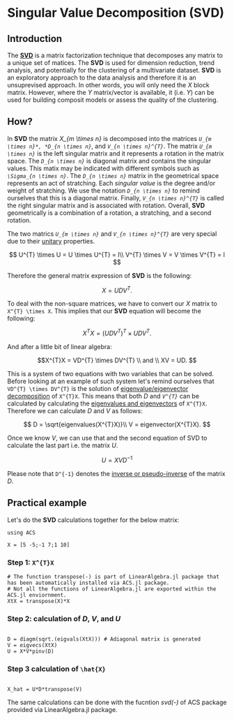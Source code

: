 # Singular Value Decomposition (SVD) 

## Introduction

The [**SVD**](https://en.wikipedia.org/wiki/Singular_value_decomposition) is a matrix factorization technique that decomposes any matrix to a unique set of matices. The **SVD** is used for dimension reduction, trend analysis, and potentially for the clustering of a multivariate dataset. **SVD** is an exploratory approach to the data analysis and therefore it is an unsuprevised approach. In other words, you will only need the *X* block matrix. However, where the *Y* matrix/vector is available, it (i.e. *Y*) can be used for building composit models or assess the quality of the clustering. 

## How? 

In **SVD** the matrix *X_{m \times n}* is decomposed into the matrices *``U_{m \times n}*, *D_{n \times n}``*, and *``V_{n \times n}^{T}``*. The matrix *``U_{m \times n}``* is the left singular matrix and it represents a rotation in the matrix space. The *``D_{n \times n}``* is diagonal matrix and contains the singular values. This matix may be indicated with different symbols such as *``\Sigma_{n \times n}``*. The *``D_{n \times n}``* matrix in the geometrical space represents an act of stratching. Each *singular value* is the degree and/or weight of stratching. We use the notation *``D_{n \times n}``* to remind ourselves that this is a diagonal matrix. Finally, *``V_{n \times n}^{T}``* is called the right singular matrix and is associated with rotation. Overall, **SVD** geometrically is a combination of a rotation, a stratching, and a second rotation.

The two matrics *``U_{m \times n}``* and *``V_{n \times n}^{T}``* are very special due to their [unitary](https://en.wikipedia.org/wiki/Unitary_matrix) properties.

```math 

U^{T} \times U = U \times U^{T} = I\\
V^{T} \times V = V \times V^{T} = I

```

Therefore the general matrix expression of **SVD** is the following: 

```math
X = UDV^{T}.

```
To deal with the non-square matrices, we have to convert our *X* matrix to ``X^{T} \times X``. This implies that our **SVD** equation will become the following: 

```math
X^{T}X = (UDV^{T})^{T} \times UDV^{T}.

```
And after a little bit of linear algebra: 

```math
X^{T}X = VD^{T} \times DV^{T} \\ 
and \\

XV = UD.

```
This is a system of two equations with two variables that can be solved. Before looking at an example of such system let's remind ourselves that ``VD^{T} \times DV^{T}`` is the solution of [eigenvalue/eigenvector decomposition](https://en.wikipedia.org/wiki/Eigendecomposition_of_a_matrix) of ``X^{T}X``. This means that both *D* and *``V^{T}``* can be calculated by calculating the [eigenvalues and eigenvectors](https://en.wikipedia.org/wiki/Eigenvalues_and_eigenvectors) of ``X^{T}X``. Therefore we can calculate *D* and *V* as follows:

```math

D = \sqrt{eigenvalues(X^{T}X)}\\ 
V = eigenvector(X^{T}X).

```

Once we know *V*, we can use that and the second equation of SVD to calculate the last part i.e. the matrix *U*. 

```math
U = XVD^{-1} 

```
Please note that ``D^{-1}`` denotes the [inverse or pseudo-inverse](https://en.wikipedia.org/wiki/Invertible_matrix) of the matrix *D*.  

## Practical example 

Let's do the **SVD** calculations together for the below matrix: 


```@example svdex
using ACS

X = [5 -5;-1 7;1 10]

```

### Step 1: ``X^{T}X``

```@example svdex
# The function transpose(-) is part of LinearAlgebra.jl package that has been automatically installed via ACS.jl package.
# Not all the functions of LinearAlgebra.jl are exported within the ACS.jl enviornment. 
XtX = transpose(X)*X 

```

### Step 2: calculation of *D*, *V*, and *U*

```@example svdex

D = diagm(sqrt.(eigvals(XtX))) # Adiagonal matrix is generated
V = eigvecs(XtX)
U = X*V*pinv(D)	

```

### Step 3 calculation of ``\hat{X}``

```@example svdex

X_hat = U*D*transpose(V)

```

The same calculations can be done with the fucntion *svd(-)* of ACS package provided via LinearAlgebra.jl package. 
